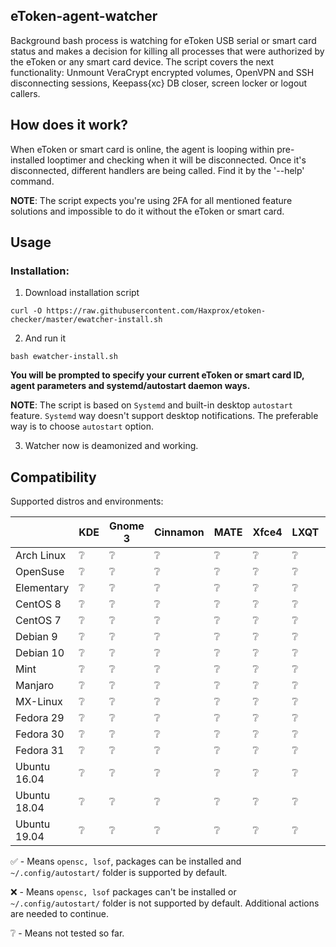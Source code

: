 
## eToken-agent-watcher
Background bash process is watching for eToken USB serial or smart card status and makes a decision for killing all processes that were authorized by the eToken or any smart card device.
The script covers the next functionality: Unmount VeraCrypt encrypted volumes, OpenVPN and SSH disconnecting sessions, Keepass{xc} DB closer, screen locker or logout callers.

## How does it work?
When eToken or smart card is online, the agent is looping within pre-installed looptimer and checking when it will be disconnected. Once it's disconnected, different handlers are being called. Find it by the '--help' command.

**NOTE**: The script expects you're using 2FA for all mentioned feature solutions and impossible to do it without the eToken or smart card.

## Usage
### Installation:
1. Download installation script
```
curl -O https://raw.githubusercontent.com/Haxprox/etoken-checker/master/ewatcher-install.sh
```
2. And run it
```
bash ewatcher-install.sh
```
**You will be prompted to specify your current eToken or smart card ID, agent parameters and systemd/autostart daemon ways.**

**NOTE**: The script is based on `Systemd` and built-in desktop `autostart` feature. 
`Systemd` way doesn't support desktop notifications. The preferable way is to choose `autostart` option.

3. Watcher now is deamonized and working.

## Compatibility

Supported distros and environments:

|                | KDE | Gnome 3 | Cinnamon | MATE | Xfce4 | LXQT | LXDE |
| -------------- | ---- | ----- | ----- | ----- | ----- | ----- | ----- |
|  Arch Linux	 |  ❔  |  ❔  |  ❔  |  ❔  |  ❔  |  ❔  |  ❔  |
|	OpenSuse	 |  ❔  |  ❔  |  ❔  |  ❔  |  ❔  |  ❔  |  ❔  |
|	Elementary	 |  ❔  |  ❔  |  ❔  |  ❔  |  ❔  |  ❔  |  ❔  |
|   CentOS 8	 |  ❔  |  ❔  |  ❔  |  ❔  |  ❔  |  ❔  |  ❔  |
|   CentOS 7	 |  ❔  |  ❔  |  ❔  |  ❔  |  ❔  |  ❔  |  ❔  |
|   Debian 9	 |  ❔  |  ❔  |  ❔  |  ❔  |  ❔  |  ❔  |  ❔  |
|   Debian 10	 |  ❔  |  ❔  |  ❔  |  ❔  |  ❔  |  ❔  |  ❔  |
|	Mint		 |  ❔  |  ❔  |  ❔  |  ❔  |  ❔  |  ❔  |  ❔  |
|	Manjaro		 |  ❔  |  ❔  |  ❔  |  ❔  |  ❔  |  ❔  |  ❔  |
|	MX-Linux	 |  ❔  |  ❔  |  ❔  |  ❔  |  ❔  |  ❔  |  ❔  |
|   Fedora 29	 |  ❔  |  ❔  |  ❔  |  ❔  |  ❔  |  ❔  |  ❔  |
|   Fedora 30	 |  ❔  |  ❔  |  ❔  |  ❔  |  ❔  |  ❔  |  ❔  |
|   Fedora 31	 |  ❔  |  ❔  |  ❔  |  ❔  |  ❔  |  ❔  |  ❔  |
| Ubuntu 16.04	 |  ❔  |  ❔  |  ❔  |  ❔  |  ❔  |  ❔  |  ❔  |
| Ubuntu 18.04	 |  ❔  |  ❔  |  ❔  |  ❔  |  ❔  |  ❔  |  ❔  |
| Ubuntu 19.04	 |  ❔  |  ❔  |  ❔  |  ❔  |  ❔  |  ❔  |  ❔  |

✅ - Means `opensc, lsof`, packages can be installed and `~/.config/autostart/` folder is supported by default.

❌ - Means `opensc, lsof` packages can't be installed or `~/.config/autostart/` folder is not supported by default. Additional actions are needed to continue.

❔ - Means not tested so far.

